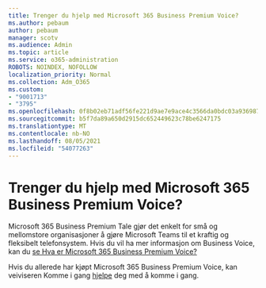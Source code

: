 ```yaml
---
title: Trenger du hjelp med Microsoft 365 Business Premium Voice?
ms.author: pebaum
author: pebaum
manager: scotv
ms.audience: Admin
ms.topic: article
ms.service: o365-administration
ROBOTS: NOINDEX, NOFOLLOW
localization_priority: Normal
ms.collection: Adm_O365
ms.custom:
- "9001713"
- "3795"
ms.openlocfilehash: 0f8b02eb71adf56fe221d9ae7e9ace4c3566da0bdc03a93698746e938a36a283
ms.sourcegitcommit: b5f7da89a650d2915dc652449623c78be6247175
ms.translationtype: MT
ms.contentlocale: nb-NO
ms.lasthandoff: 08/05/2021
ms.locfileid: "54077263"
---
```

# <a name="need-help-with-microsoft-365-business-premium-voice"></a>Trenger du hjelp med Microsoft 365 Business Premium Voice?

Microsoft 365 Business Premium Tale gjør det enkelt for små og mellomstore organisasjoner å gjøre Microsoft Teams til et kraftig og fleksibelt telefonsystem. Hvis du vil ha mer informasjon om Business Voice, kan du [se Hva er Microsoft 365 Business Premium Voice?](https://docs.microsoft.com/microsoftteams/business-voice/whats-business-voice)

Hvis du allerede har kjøpt Microsoft 365 Business Premium Voice, kan veiviseren Komme i gang [hjelpe](https://docs.microsoft.com/microsoftteams/business-voice/use-getting-started-wizard) deg med å komme i gang. 
